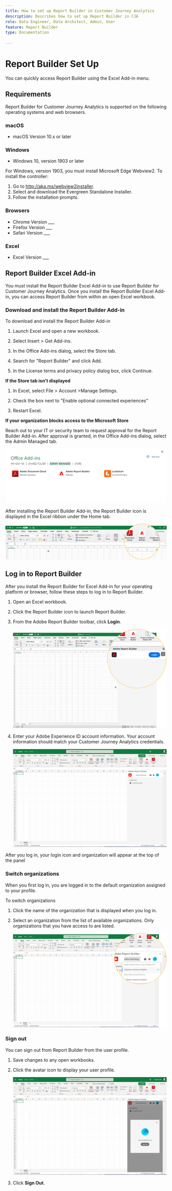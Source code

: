 ```yaml
---
title: How to set up Report Builder in Customer Journey Analytics
description: Describes how to set up Report Builder in CJA
role: Data Engineer, Data Architect, Admin, User
feature: Report Builder
type: Documentation

---
```


# Report Builder Set Up

You can quickly access Report Builder using the Excel Add-in menu.

## Requirements

Report Builder for Customer Journey Analytics is supported on the following operating systems and web browsers.

### macOS

- macOS Version 10.x or later

### Windows

- Windows 10, version 1903 or later

For Windows, version 1903, you must install Microsoft Edge Webview2. To install the controller:

1.  Go to <http://aka.ms/webview2installer>.
1.  Select and download the Evergreen Standalone Installer.
1.  Follow the installation prompts.

### Browsers

- Chrome Version ___
- Firefox Version ___
- Safari Version ___

### Excel

- Excel Version ___

## Report Builder Excel Add-in

You must install the Report Builder Excel Add-in to use Report Builder for Customer Journey Analytics. Once you install the Report Builder Excel Add-in, you can access Report Builder from within an open Excel workbook.

### Download and install the Report Builder Add-in

To download and install the Report Builder Add-in

1.  Launch Excel and open a new workbook.

1.  Select Insert > Get Add-ins.

1.  In the Office Add-ins dialog, select the Store tab.

1.  Search for "Report Builder" and click Add.

1.  In the License terms and privacy policy dialog box, click Continue.

**If the Store tab isn't displayed**

1.  In Excel, select File > Account >Manage Settings.

1.  Check the box next to "Enable optional connected experiences"

1.  Restart Excel.

**If your organization blocks access to the Microsoft Store**

Reach out to your IT or security team to request approval for the Report Builder Add-in. After approval is granted, in the Office Add-ins dialog, select the Admin Managed tab.

![](./assets/image1.png)

After installing the Report Builder Add-in, the Report Builder icon is displayed in the Excel ribbon under the Home tab.

![](./assets/rb_app_icon.png)

## Log in to Report Builder

After you install the Report Builder for Excel Add-in for your operating platform or browser, follow these steps to log in to Report Builder.

1.  Open an Excel workbook.

1.  Click the Report Builder icon to launch Report Builder.

1.  From the Adobe Report Builder toolbar, click **Login**.

    ![](./assets/rb_login.png)

1.  Enter your Adobe Experience ID account information. Your account information should match your Customer Journey Analytics credentials.

    ![](./assets/image4.png)

After you log in, your login icon and organization will appear at the top of the panel

### Switch organizations

When you first log in, you are logged in to the default organization assigned to your profile.

To switch organizations

1.  Click the name of the organization that is displayed when you log in.

1.  Select an organization from the list of available organizations. Only organizations that you have access to are listed.

    ![](./assets/image5.png)

### Sign out

You can sign out from Report Builder from the user profile.

1.  Save changes to any open workbooks.

1.  Click the avatar icon to display your user profile.

    ![](./assets/image6.png)

1.  Click **Sign Out**.
